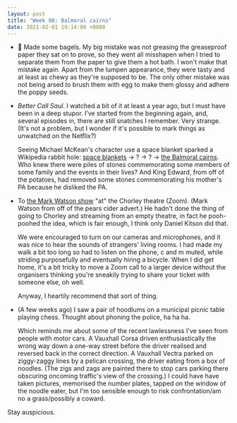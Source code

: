 ```yaml
---
layout: post
title: "Week 98: Balmoral cairns"
date: 2021-02-01 19:14:00 +0000
---
```

 
- 🥯 Made some bagels.
  My big mistake was not greasing the greaseproof paper they sat on to prove, so they went all misshapen when I tried to separate them from the paper to give them a hot bath.
  I won't make that mistake again. Apart from the lumpen appearance, they were tasty and at least as chewy as they're supposed to be.
  The only other mistake was not being arsed to brush them with egg to make them glossy and adhere the poppy seeds.

- <cite>Better Call Saul</cite>. I watched a bit of it at least a year ago, but I must have been in a deep stupor. I’ve started from the beginning again, and, several episodes in, there are still snatches I remember. Very strange. (It's not a problem, but I wonder if it's possible to mark things as unwatched on the Netflix?) 

  Seeing Michael McKean's character use a space blanket sparked a Wikipedia rabbit hole: [space blankets](https://en.wikipedia.org/wiki/Space_blanket) → ? → ? → [the Balmoral cairns](https://en.wikipedia.org/wiki/Balmoral_cairns).
  Who knew there were piles of stones commemorating some members of some family and the events in their lives?
  And King Edward, from off of the potatoes, had removed some stones commemorating his mother's PA because he disliked the PA.

- To [the Mark Watson show](https://www.impatientproductionsuk.com/mark-watson-how-you-can-almost-win) "at" the Chorley theatre (Zoom).
  (Mark Watson from off of the pears cider advert.)
  He hadn't done the thing of going to Chorley and streaming from an empty theatre, in fact he pooh-poohed the idea, which is fair enough, I think only Daniel Kitson did that.

  We were encouraged to turn on our cameras and microphones, and it was nice to hear the sounds of strangers' living rooms.
  I had made my walk a bit too long so had to listen on the phone, c and m muted, while striding purposefully and eventually hiring a bicycle.
  When I did get home, it's a bit tricky to move a Zoom call to a larger device without the organisers thinking you're sneakily trying to share your ticket with someone else, oh well.

  Anyway, I heartily recommend that sort of thing. 

- (A few weeks ago) I saw a pair of hoodlums on a municipal picnic table playing chess. Thought about phoning the police, ha ha ha.

  Which reminds me about some of the recent lawlessness I've seen from people with motor cars.
  A Vauxhall Corsa driven enthusiastically the wrong way down a one-way street before the driver realised and reversed back in the correct direction.
  A Vauxhall Vectra parked on ziggy-zaggy lines by a pelican crossing, the driver eating from a box of noodles.
  (The zigs and zags are painted there to stop cars parking there obscuring oncoming traffic's view of the crossing.)
  I could have have taken pictures, memorised the number plates, tapped on the window of the noodle eater, but I'm too sensible enough to risk confrontation/am no a grass/possibly a coward.

Stay auspicious.

